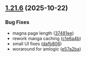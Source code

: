 ## [1.21.6](https://github.com/strumok-app/strumok/compare/v1.21.5...v1.21.6) (2025-10-22)


### Bug Fixes

* magna page length ([37481ee](https://github.com/strumok-app/strumok/commit/37481ee3235760e8cd05d432c0af12438b50b3b6))
* rework manga caching ([c1e6a4b](https://github.com/strumok-app/strumok/commit/c1e6a4b7395dc39e55e2fa672eabe600d9cc225b))
* small UI fixes ([dafb806](https://github.com/strumok-app/strumok/commit/dafb806eb484b336246cdcb869c39d82dd667e23))
* woraround for amlogic ([e57a2ba](https://github.com/strumok-app/strumok/commit/e57a2ba78853911f81f92f1b74813f2a83cc644e))



